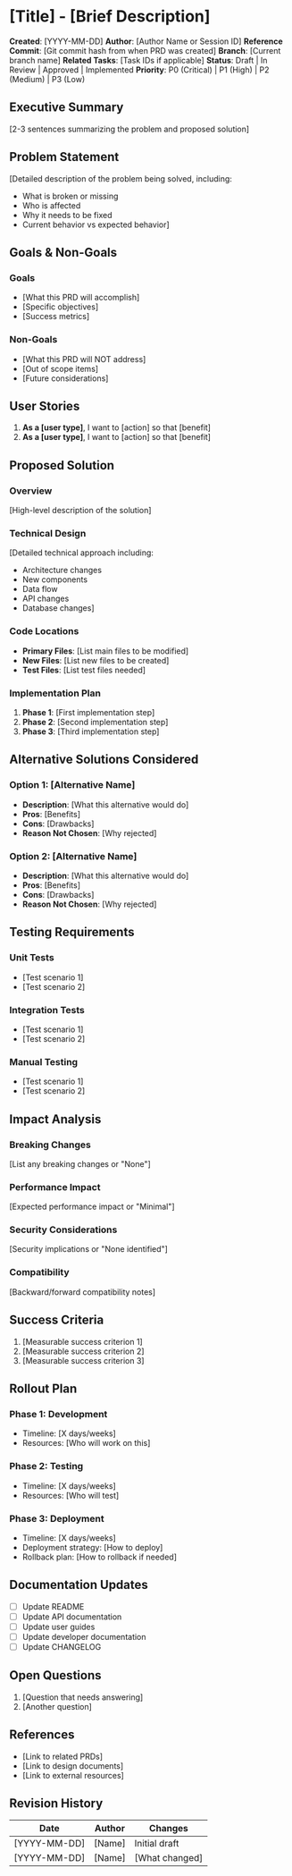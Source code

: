 # [Title] - [Brief Description]

**Created**: [YYYY-MM-DD]
**Author**: [Author Name or Session ID]
**Reference Commit**: [Git commit hash from when PRD was created]
**Branch**: [Current branch name]
**Related Tasks**: [Task IDs if applicable]
**Status**: Draft | In Review | Approved | Implemented
**Priority**: P0 (Critical) | P1 (High) | P2 (Medium) | P3 (Low)

## Executive Summary

[2-3 sentences summarizing the problem and proposed solution]

## Problem Statement

[Detailed description of the problem being solved, including:
- What is broken or missing
- Who is affected
- Why it needs to be fixed
- Current behavior vs expected behavior]

## Goals & Non-Goals

### Goals
- [What this PRD will accomplish]
- [Specific objectives]
- [Success metrics]

### Non-Goals
- [What this PRD will NOT address]
- [Out of scope items]
- [Future considerations]

## User Stories

1. **As a [user type]**, I want to [action] so that [benefit]
2. **As a [user type]**, I want to [action] so that [benefit]

## Proposed Solution

### Overview
[High-level description of the solution]

### Technical Design
[Detailed technical approach including:
- Architecture changes
- New components
- Data flow
- API changes
- Database changes]

### Code Locations
- **Primary Files**: [List main files to be modified]
- **New Files**: [List new files to be created]
- **Test Files**: [List test files needed]

### Implementation Plan
1. **Phase 1**: [First implementation step]
2. **Phase 2**: [Second implementation step]
3. **Phase 3**: [Third implementation step]

## Alternative Solutions Considered

### Option 1: [Alternative Name]
- **Description**: [What this alternative would do]
- **Pros**: [Benefits]
- **Cons**: [Drawbacks]
- **Reason Not Chosen**: [Why rejected]

### Option 2: [Alternative Name]
- **Description**: [What this alternative would do]
- **Pros**: [Benefits]
- **Cons**: [Drawbacks]
- **Reason Not Chosen**: [Why rejected]

## Testing Requirements

### Unit Tests
- [Test scenario 1]
- [Test scenario 2]

### Integration Tests
- [Test scenario 1]
- [Test scenario 2]

### Manual Testing
- [Test scenario 1]
- [Test scenario 2]

## Impact Analysis

### Breaking Changes
[List any breaking changes or "None"]

### Performance Impact
[Expected performance impact or "Minimal"]

### Security Considerations
[Security implications or "None identified"]

### Compatibility
[Backward/forward compatibility notes]

## Success Criteria

1. [Measurable success criterion 1]
2. [Measurable success criterion 2]
3. [Measurable success criterion 3]

## Rollout Plan

### Phase 1: Development
- Timeline: [X days/weeks]
- Resources: [Who will work on this]

### Phase 2: Testing
- Timeline: [X days/weeks]
- Resources: [Who will test]

### Phase 3: Deployment
- Timeline: [X days/weeks]
- Deployment strategy: [How to deploy]
- Rollback plan: [How to rollback if needed]

## Documentation Updates

- [ ] Update README
- [ ] Update API documentation
- [ ] Update user guides
- [ ] Update developer documentation
- [ ] Update CHANGELOG

## Open Questions

1. [Question that needs answering]
2. [Another question]

## References

- [Link to related PRDs]
- [Link to design documents]
- [Link to external resources]

## Revision History

| Date | Author | Changes |
|------|--------|---------|
| [YYYY-MM-DD] | [Name] | Initial draft |
| [YYYY-MM-DD] | [Name] | [What changed] |
